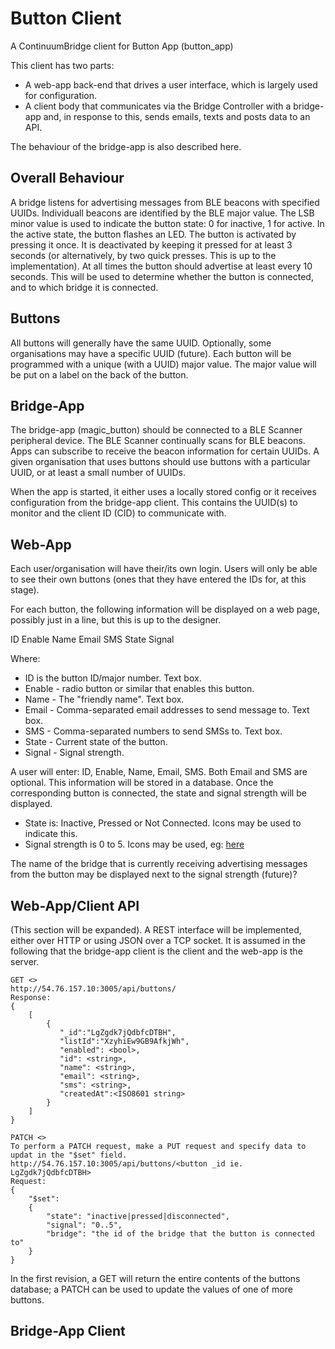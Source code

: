# Button Client
A ContinuumBridge client for Button App (button_app)

This client has two parts:

* A web-app back-end that drives a user interface, which is largely used for configuration.
* A client body that communicates via the Bridge Controller with a bridge-app and, in response to this, sends emails, texts and posts data to an API.

The behaviour of the bridge-app is also described here.

Overall Behaviour
-----------------
A bridge listens for advertising messages from BLE beacons with specified UUIDs. Individuall beacons are identified by the BLE major value. The LSB minor value is used to indicate the button state: 0 for inactive, 1 for active. In the active state, the button flashes an LED. The button is activated by pressing it once. It is deactivated by keeping it pressed for at least 3 seconds (or alternatively, by two quick presses. This is up to the implementation). At all times the button should advertise at least every 10 seconds. This will be used to determine whether the button is connected, and to which bridge it is connected. 

Buttons
-------
All buttons will generally have the same UUID. Optionally, some organisations may have a specific UUID (future). Each button will be programmed with a unique (with a UUID) major value. The major value will be put on a label on the back of the button. 

Bridge-App
----------
The bridge-app (magic_button) should be connected to  a BLE Scanner peripheral device. The BLE Scanner continually scans for BLE beacons. Apps can subscribe to receive the beacon information for certain UUIDs. A given organisation that uses buttons should use buttons with a particular UUID, or at least a small number of UUIDs. 

When the app is started, it either uses a locally stored config or it receives configuration from the bridge-app client. This contains the UUID(s) to monitor and the client ID (CID) to communicate with.


Web-App
-------
Each user/organisation will have their/its own login. Users will only be able to see their own buttons (ones that they have entered the IDs for, at this stage).

For each button, the following information will be displayed on a web page, possibly just in a line, but this is up to the designer.

ID     Enable    Name      Email       SMS      State   Signal

Where:
- ID is the button ID/major number. Text box.
- Enable - radio button or similar that enables this button.
- Name - The "friendly name". Text box.
- Email - Comma-separated email addresses to send message to. Text box.
- SMS - Comma-separated numbers to send SMSs to. Text box.
- State - Current state of the button. 
- Signal - Signal strength.
 
A user will enter: ID, Enable, Name, Email, SMS. Both Email and SMS are optional. This information will be stored in a database. Once the corresponding button is connected, the state and signal strength will be displayed. 

* State is: Inactive, Pressed or Not Connected. Icons may be used to indicate this.
* Signal strength is 0 to 5. Icons may be used, eg: [here](http://www.shutterstock.com/pic-221484118/stock-vector-signal-strength-indicator-set-flat-graphics.html?src=asIqJmbM-ZNwdGWK0H6iiw-1-2)
 
The name of the bridge that is currently receiving advertising messages from the button may be displayed next to the signal strength (future)?

Web-App/Client API
------------------
(This section will be expanded).
A REST interface will be implemented, either over HTTP or using JSON over a TCP socket. It is assumed in the following that the bridge-app client is the client and the web-app is the server.

    GET <>
    http://54.76.157.10:3005/api/buttons/
    Response:
    {
        [
            {
               "_id":"LgZgdk7jQdbfcDTBH",
               "listId":"XzyhiEw9GB9AfkjWh",
               "enabled": <bool>,
               "id": <string>,
               "name": <string>,
               "email": <string>,
               "sms": <string>,
               "createdAt":<ISO8601 string>
            }
        ]
    }

    PATCH <>
    To perform a PATCH request, make a PUT request and specify data to updat in the "$set" field.
    http://54.76.157.10:3005/api/buttons/<button _id ie. LgZgdk7jQdbfcDTBH>
    Request:
    {
        "$set":
        {
            "state": "inactive|pressed|disconnected",
            "signal": "0..5",
            "bridge": "the id of the bridge that the button is connected to"
        }
    }

 In the first revision, a GET will return the entire contents of the buttons database; a PATCH can be used to update the values of one of more buttons.

Bridge-App Client
-----------------
